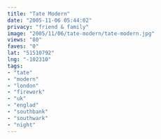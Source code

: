 ```yaml
---
title: "Tate Modern"
date: "2005-11-06 05:44:02"
privacy: "friend & family"
image: "2005/11/06/tate-modern/tate-modern.jpg"
views: "80"
faves: "0"
lat: "51510792"
lng: "-102310"
tags:
- "tate"
- "modern"
- "london"
- "firework"
- "uk"
- "englad"
- "southbank"
- "southwark"
- "night"
---
```


